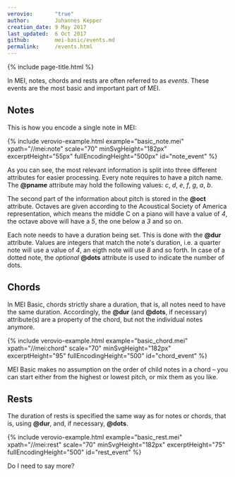 ```yaml
---
verovio:       "true"
author:        Johannes Kepper
creation_date: 9 May 2017
last_updated:  6 Oct 2017
github:        mei-basic/events.md
permalink:     /events.html
---
```


{% include page-title.html %}

In MEI, notes, chords and rests are often referred to as *events*.
These events are the most basic and important part of MEI.

## Notes

This is how you encode a single note in MEI:


{% include verovio-example.html
	example="basic_note.mei"
	xpath="//mei:note"
	scale="70"
	minSvgHeight="182px"
	excerptHeight="55px"
	fullEncodingHeight="500px"
	id="note_event"
%}


As you can see, the most relevant information is split into three different
attributes for easier processing. Every note requires to have a pitch name. The
**@pname** attribute may hold the following values: *c*,
*d*, *e*, *f*, *g*, *a*,
*b*.

The second part of the information about pitch is stored in the **@oct**
attribute. Octaves are given according to the Acoustical Society of America
representation, which means the middle C on a piano will have a value of
*4*, the octave above will have a *5*, the one below a
*3* and so on.

Each note needs to have a duration being set. This is done with the **@dur**
attribute. Values are integers that match the note's duration, i.e. a quarter note
will use a value of *4*, an eigth note will use *8* and so
forth. In case of a dotted note, the *optional*
**@dots** attribute is used to indicate the number of dots.

## Chords

In MEI Basic, chords strictly share a duration, that is, all notes need to have the
same duration. Accordingly, the **@dur** (and **@dots**, if necessary)
attribute(s) are a property of the chord, but not the individual notes anymore.


{% include verovio-example.html
	example="basic_chord.mei"
	xpath="//mei:chord"
	scale="70"
	minSvgHeight="182px"
	excerptHeight="95"
	fullEncodingHeight="500"
	id="chord_event"
%}


MEI Basic makes no assumption on the order of child notes in a chord – you can start
either from the highest or lowest pitch, or mix them as you like.

## Rests

The duration of rests is specified the same way as for notes or chords, that is,
using **@dur**, and, if necessary, **@dots**.


{% include verovio-example.html
	example="basic_rest.mei"
	xpath="//mei:rest"
	scale="70"
	minSvgHeight="182px"
	excerptHeight="75"
	fullEncodingHeight="500"
	id="rest_event"
%}

Do I need to say more?





